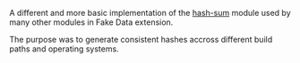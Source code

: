 A different and more basic implementation of the [hash-sum](https://www.npmjs.com/package/hash-sum) module used by many other modules in Fake Data extension.

The purpose was to generate consistent hashes accross different build paths and operating systems.
